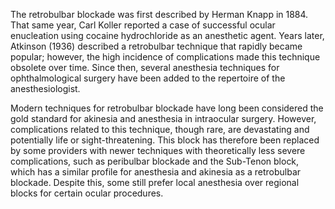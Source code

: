 The retrobulbar blockade was first described by Herman Knapp in 1884. That same year, Carl Koller reported a case of successful ocular enucleation using cocaine hydrochloride as an anesthetic agent. Years later, Atkinson (1936) described a retrobulbar technique that rapidly became popular; however, the high incidence of complications made this technique obsolete over time. Since then, several anesthesia techniques for ophthalmological surgery have been added to the repertoire of the anesthesiologist.

Modern techniques for retrobulbar blockade have long been considered the gold standard for akinesia and anesthesia in intraocular surgery. However, complications related to this technique, though rare, are devastating and potentially life or sight-threatening. This block has therefore been replaced by some providers with newer techniques with theoretically less severe complications, such as peribulbar blockade and the Sub-Tenon block, which has a similar profile for anesthesia and akinesia as a retrobulbar blockade. Despite this, some still prefer local anesthesia over regional blocks for certain ocular procedures.